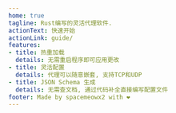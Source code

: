 ```yaml
---
home: true
tagline: Rust编写的灵活代理软件.
actionText: 快速开始
actionLink: guide/
features:
- title: 热重加载
  details: 无需重启程序即可应用更改
- title: 灵活配置
  details: 代理可以随意嵌套, 支持TCP和UDP
- title: JSON Schema 生成
  details: 无需查文档, 通过代码补全直接编写配置文件
footer: Made by spacemeowx2 with ❤️
---
```


